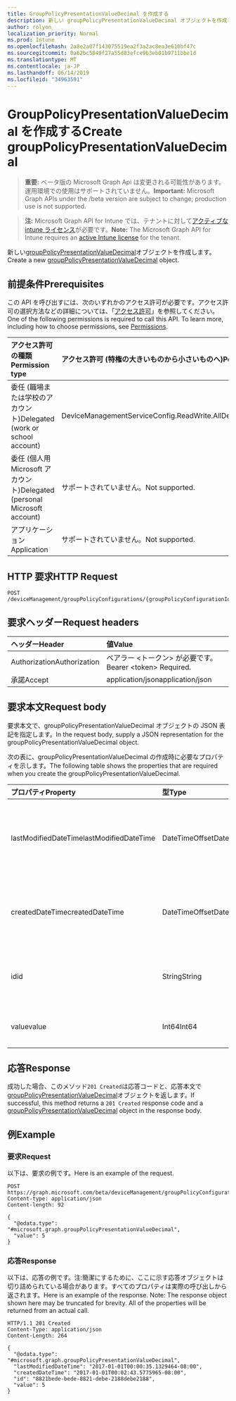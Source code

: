```yaml
---
title: GroupPolicyPresentationValueDecimal を作成する
description: 新しい groupPolicyPresentationValueDecimal オブジェクトを作成します。
author: rolyon
localization_priority: Normal
ms.prod: Intune
ms.openlocfilehash: 2a8e2a07f143075519ea2f3a2ac8ea3e610bf47c
ms.sourcegitcommit: 0a62bc5849f27a55d83efce9b3eb01b9711bbe1d
ms.translationtype: MT
ms.contentlocale: ja-JP
ms.lasthandoff: 06/14/2019
ms.locfileid: "34963591"
---
```

# <a name="create-grouppolicypresentationvaluedecimal"></a><span data-ttu-id="bf121-103">GroupPolicyPresentationValueDecimal を作成する</span><span class="sxs-lookup"><span data-stu-id="bf121-103">Create groupPolicyPresentationValueDecimal</span></span>

> <span data-ttu-id="bf121-104">**重要:** ベータ版の Microsoft Graph Api は変更される可能性があります。運用環境での使用はサポートされていません。</span><span class="sxs-lookup"><span data-stu-id="bf121-104">**Important:** Microsoft Graph APIs under the /beta version are subject to change; production use is not supported.</span></span>

> <span data-ttu-id="bf121-105">**注:** Microsoft Graph API for Intune では、テナントに対して[アクティブな intune ライセンス](https://go.microsoft.com/fwlink/?linkid=839381)が必要です。</span><span class="sxs-lookup"><span data-stu-id="bf121-105">**Note:** The Microsoft Graph API for Intune requires an [active Intune license](https://go.microsoft.com/fwlink/?linkid=839381) for the tenant.</span></span>

<span data-ttu-id="bf121-106">新しい[groupPolicyPresentationValueDecimal](../resources/intune-grouppolicy-grouppolicypresentationvaluedecimal.md)オブジェクトを作成します。</span><span class="sxs-lookup"><span data-stu-id="bf121-106">Create a new [groupPolicyPresentationValueDecimal](../resources/intune-grouppolicy-grouppolicypresentationvaluedecimal.md) object.</span></span>

## <a name="prerequisites"></a><span data-ttu-id="bf121-107">前提条件</span><span class="sxs-lookup"><span data-stu-id="bf121-107">Prerequisites</span></span>
<span data-ttu-id="bf121-p101">この API を呼び出すには、次のいずれかのアクセス許可が必要です。アクセス許可の選択方法などの詳細については、「[アクセス許可](/graph/permissions-reference)」を参照してください。</span><span class="sxs-lookup"><span data-stu-id="bf121-p101">One of the following permissions is required to call this API. To learn more, including how to choose permissions, see [Permissions](/graph/permissions-reference).</span></span>

|<span data-ttu-id="bf121-110">アクセス許可の種類</span><span class="sxs-lookup"><span data-stu-id="bf121-110">Permission type</span></span>|<span data-ttu-id="bf121-111">アクセス許可 (特権の大きいものから小さいものへ)</span><span class="sxs-lookup"><span data-stu-id="bf121-111">Permissions (from most to least privileged)</span></span>|
|:---|:---|
|<span data-ttu-id="bf121-112">委任 (職場または学校のアカウント)</span><span class="sxs-lookup"><span data-stu-id="bf121-112">Delegated (work or school account)</span></span>|<span data-ttu-id="bf121-113">DeviceManagementServiceConfig.ReadWrite.All</span><span class="sxs-lookup"><span data-stu-id="bf121-113">DeviceManagementServiceConfig.ReadWrite.All</span></span>|
|<span data-ttu-id="bf121-114">委任 (個人用 Microsoft アカウント)</span><span class="sxs-lookup"><span data-stu-id="bf121-114">Delegated (personal Microsoft account)</span></span>|<span data-ttu-id="bf121-115">サポートされていません。</span><span class="sxs-lookup"><span data-stu-id="bf121-115">Not supported.</span></span>|
|<span data-ttu-id="bf121-116">アプリケーション</span><span class="sxs-lookup"><span data-stu-id="bf121-116">Application</span></span>|<span data-ttu-id="bf121-117">サポートされていません。</span><span class="sxs-lookup"><span data-stu-id="bf121-117">Not supported.</span></span>|

## <a name="http-request"></a><span data-ttu-id="bf121-118">HTTP 要求</span><span class="sxs-lookup"><span data-stu-id="bf121-118">HTTP Request</span></span>
<!-- {
  "blockType": "ignored"
}
-->
``` http
POST /deviceManagement/groupPolicyConfigurations/{groupPolicyConfigurationId}/definitionValues/{groupPolicyDefinitionValueId}/presentationValues
```

## <a name="request-headers"></a><span data-ttu-id="bf121-119">要求ヘッダー</span><span class="sxs-lookup"><span data-stu-id="bf121-119">Request headers</span></span>
|<span data-ttu-id="bf121-120">ヘッダー</span><span class="sxs-lookup"><span data-stu-id="bf121-120">Header</span></span>|<span data-ttu-id="bf121-121">値</span><span class="sxs-lookup"><span data-stu-id="bf121-121">Value</span></span>|
|:---|:---|
|<span data-ttu-id="bf121-122">Authorization</span><span class="sxs-lookup"><span data-stu-id="bf121-122">Authorization</span></span>|<span data-ttu-id="bf121-123">ベアラー &lt;トークン&gt; が必要です。</span><span class="sxs-lookup"><span data-stu-id="bf121-123">Bearer &lt;token&gt; Required.</span></span>|
|<span data-ttu-id="bf121-124">承諾</span><span class="sxs-lookup"><span data-stu-id="bf121-124">Accept</span></span>|<span data-ttu-id="bf121-125">application/json</span><span class="sxs-lookup"><span data-stu-id="bf121-125">application/json</span></span>|

## <a name="request-body"></a><span data-ttu-id="bf121-126">要求本文</span><span class="sxs-lookup"><span data-stu-id="bf121-126">Request body</span></span>
<span data-ttu-id="bf121-127">要求本文で、groupPolicyPresentationValueDecimal オブジェクトの JSON 表記を指定します。</span><span class="sxs-lookup"><span data-stu-id="bf121-127">In the request body, supply a JSON representation for the groupPolicyPresentationValueDecimal object.</span></span>

<span data-ttu-id="bf121-128">次の表に、groupPolicyPresentationValueDecimal の作成時に必要なプロパティを示します。</span><span class="sxs-lookup"><span data-stu-id="bf121-128">The following table shows the properties that are required when you create the groupPolicyPresentationValueDecimal.</span></span>

|<span data-ttu-id="bf121-129">プロパティ</span><span class="sxs-lookup"><span data-stu-id="bf121-129">Property</span></span>|<span data-ttu-id="bf121-130">型</span><span class="sxs-lookup"><span data-stu-id="bf121-130">Type</span></span>|<span data-ttu-id="bf121-131">説明</span><span class="sxs-lookup"><span data-stu-id="bf121-131">Description</span></span>|
|:---|:---|:---|
|<span data-ttu-id="bf121-132">lastModifiedDateTime</span><span class="sxs-lookup"><span data-stu-id="bf121-132">lastModifiedDateTime</span></span>|<span data-ttu-id="bf121-133">DateTimeOffset</span><span class="sxs-lookup"><span data-stu-id="bf121-133">DateTimeOffset</span></span>|<span data-ttu-id="bf121-134">オブジェクトが最後に変更された日付と時刻。</span><span class="sxs-lookup"><span data-stu-id="bf121-134">The date and time the object was last modified.</span></span> <span data-ttu-id="bf121-135">[Grouppolicypresentationvalue](../resources/intune-grouppolicy-grouppolicypresentationvalue.md)から継承します。</span><span class="sxs-lookup"><span data-stu-id="bf121-135">Inherited from [groupPolicyPresentationValue](../resources/intune-grouppolicy-grouppolicypresentationvalue.md)</span></span>|
|<span data-ttu-id="bf121-136">createdDateTime</span><span class="sxs-lookup"><span data-stu-id="bf121-136">createdDateTime</span></span>|<span data-ttu-id="bf121-137">DateTimeOffset</span><span class="sxs-lookup"><span data-stu-id="bf121-137">DateTimeOffset</span></span>|<span data-ttu-id="bf121-138">オブジェクトが作成された日付と時刻。</span><span class="sxs-lookup"><span data-stu-id="bf121-138">The date and time the object was created.</span></span> <span data-ttu-id="bf121-139">[Grouppolicypresentationvalue](../resources/intune-grouppolicy-grouppolicypresentationvalue.md)から継承します。</span><span class="sxs-lookup"><span data-stu-id="bf121-139">Inherited from [groupPolicyPresentationValue](../resources/intune-grouppolicy-grouppolicypresentationvalue.md)</span></span>|
|<span data-ttu-id="bf121-140">id</span><span class="sxs-lookup"><span data-stu-id="bf121-140">id</span></span>|<span data-ttu-id="bf121-141">String</span><span class="sxs-lookup"><span data-stu-id="bf121-141">String</span></span>|<span data-ttu-id="bf121-142">エンティティのキー。</span><span class="sxs-lookup"><span data-stu-id="bf121-142">Key of the entity.</span></span> <span data-ttu-id="bf121-143">[Grouppolicypresentationvalue](../resources/intune-grouppolicy-grouppolicypresentationvalue.md)から継承します。</span><span class="sxs-lookup"><span data-stu-id="bf121-143">Inherited from [groupPolicyPresentationValue](../resources/intune-grouppolicy-grouppolicypresentationvalue.md)</span></span>|
|<span data-ttu-id="bf121-144">value</span><span class="sxs-lookup"><span data-stu-id="bf121-144">value</span></span>|<span data-ttu-id="bf121-145">Int64</span><span class="sxs-lookup"><span data-stu-id="bf121-145">Int64</span></span>|<span data-ttu-id="bf121-146">関連付けられたプレゼンテーションの符号なし整数値。</span><span class="sxs-lookup"><span data-stu-id="bf121-146">An unsigned integer value for the associated presentation.</span></span>|



## <a name="response"></a><span data-ttu-id="bf121-147">応答</span><span class="sxs-lookup"><span data-stu-id="bf121-147">Response</span></span>
<span data-ttu-id="bf121-148">成功した場合、このメソッド`201 Created`は応答コードと、応答本文で[groupPolicyPresentationValueDecimal](../resources/intune-grouppolicy-grouppolicypresentationvaluedecimal.md)オブジェクトを返します。</span><span class="sxs-lookup"><span data-stu-id="bf121-148">If successful, this method returns a `201 Created` response code and a [groupPolicyPresentationValueDecimal](../resources/intune-grouppolicy-grouppolicypresentationvaluedecimal.md) object in the response body.</span></span>

## <a name="example"></a><span data-ttu-id="bf121-149">例</span><span class="sxs-lookup"><span data-stu-id="bf121-149">Example</span></span>

### <a name="request"></a><span data-ttu-id="bf121-150">要求</span><span class="sxs-lookup"><span data-stu-id="bf121-150">Request</span></span>
<span data-ttu-id="bf121-151">以下は、要求の例です。</span><span class="sxs-lookup"><span data-stu-id="bf121-151">Here is an example of the request.</span></span>
``` http
POST https://graph.microsoft.com/beta/deviceManagement/groupPolicyConfigurations/{groupPolicyConfigurationId}/definitionValues/{groupPolicyDefinitionValueId}/presentationValues
Content-type: application/json
Content-length: 92

{
  "@odata.type": "#microsoft.graph.groupPolicyPresentationValueDecimal",
  "value": 5
}
```

### <a name="response"></a><span data-ttu-id="bf121-152">応答</span><span class="sxs-lookup"><span data-stu-id="bf121-152">Response</span></span>
<span data-ttu-id="bf121-p105">以下は、応答の例です。注:簡潔にするために、ここに示す応答オブジェクトは切り詰められている場合があります。すべてのプロパティは実際の呼び出しから返されます。</span><span class="sxs-lookup"><span data-stu-id="bf121-p105">Here is an example of the response. Note: The response object shown here may be truncated for brevity. All of the properties will be returned from an actual call.</span></span>
``` http
HTTP/1.1 201 Created
Content-Type: application/json
Content-Length: 264

{
  "@odata.type": "#microsoft.graph.groupPolicyPresentationValueDecimal",
  "lastModifiedDateTime": "2017-01-01T00:00:35.1329464-08:00",
  "createdDateTime": "2017-01-01T00:02:43.5775965-08:00",
  "id": "8821bede-bede-8821-debe-2188debe2188",
  "value": 5
}
```






